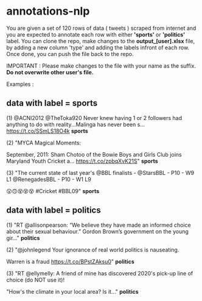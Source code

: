# annotations-nlp

You are given a set of 120 rows of data ( tweets ) scraped from internet and you are expected to annotate each row with either **'sports'** or **'politics'** label. 
You can clone the repo, make changes to the **output_[user].xlsx** file, by adding a new column 'type' and adding the labels infront of each row.
Once done, you can push the file back to the repo.

IMPORTANT : Please make changes to the file with your name as the suffix. **Do not overwrite other user's file.**


Examples : 

## data with label = sports 
(1)
@ACNI2012 @TheToka920 Never knew having 1 or 2 followers had anything to do with reality...Malinga has never been s… https://t.co/SSmLS18O4k	**sports**

(2)
"MYCA Magical Moments:

September, 2011: Sham Chotoo of the Bowie Boys and Girls Club joins Maryland Youth Cricket a… https://t.co/zpbqXvK21S"	**sports**

(3)
"The current state of last year's @BBL finalists - 
@StarsBBL - P10 - W9 L1
@RenegadesBBL - P10 - W1 L9 

😲🙃😵😵😵 #Cricket #BBL09"	**sports**

## data with label = politics
(1)
"RT @allisonpearson: “We believe they have made an informed choice about their sexual behaviour.”
Gordon Brown’s government on the young gir…"	**politics**

(2)
"@johnlegend Your ignorance of real world politics is nauseating.

Warren is a fraud https://t.co/BPstZAksu0"	**politics**

(3)
"RT @ellymelly: A friend of mine has discovered 2020's pick-up line of choice (do NOT use it)!

"How's the climate in your local area? Is it…"	**politics**





